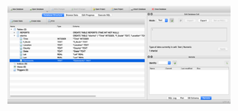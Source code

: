 ![](https://raw.githubusercontent.com/MethaneRain/SQL/master/SQLite-Pandas-Python/DB_Browser_1.png)
